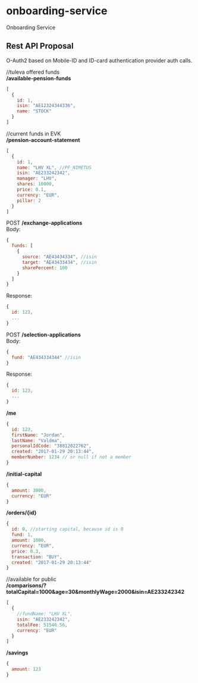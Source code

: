 # onboarding-service
Onboarding Service

## Rest API Proposal
O-Auth2 based on Mobile-ID and ID-card authentication provider auth calls.

//tuleva offered funds  
**/available-pension-funds**
```js
[
  {
    id: 1,
    isin: "AE12324344336",
    name: "STOCK"
  }
]
```

//current funds in EVK  
**/pension-account-statement**
```js
[
  {
    id: 1,
    name: "LHV XL", //PF_NIMETUS
    isin: "AE233242342",
    manager: "LHV",
    shares: 10000,
    price: 0.1,
    currency: "EUR",
    pillar: 2
  }
]
```

POST **/exchange-applications**  
Body:
```js
{
  funds: [
    {
      source: "AE43434334", //isin
      target: "AE43433434", //isin
      sharePercent: 100
    }
  ]
}
```
Response:
```js
{
  id: 123,
  ...
}
```

POST **/selection-applications**  
Body:
```js
{
  fund: "AE434334344" //isin
}
```
Response:
```js
{
  id: 123,
  ...
}
```

**/me**
```js
{
  id: 123,
  firstName: "Jordan",
  lastName: "Valdma",
  personalIdCode: "38812022762",
  created: "2017-01-29 20:13:44",
  memberNumber: 1234 // or null if not a member
}
```

**/initial-capital**
```js
{
  amount: 3000,
  currency: "EUR"
}
```

**/orders/{id}**
```js
{
  id: 0, //starting capital, because id is 0
  fund: 1,
  amount: 1000,
  currency: "EUR",
  price: 0.3,
  transaction: "BUY",
  created: "2017-01-29 20:13:44"
}
```

//available for public  
**/comparisons/?totalCapital=1000&age=30&monthlyWage=2000&isin=AE233242342**
```js
[
  {
    //fundName: "LHV XL",
    isin: "AE233242342",
    totalFee: 51546.56,
    currency: "EUR"
  }
]
```

**/savings**
```js
{
  amount: 123
}
```
